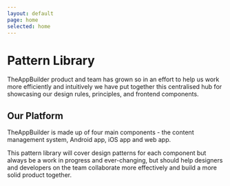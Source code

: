 ```yaml
---
layout: default
page: home
selected: home
---
```


# Pattern Library

TheAppBuilder product and team has grown so in an effort to help us work more efficiently and intuitively we have put together this centralised hub for showcasing our design rules, principles, and frontend components.

## Our Platform

TheAppBuilder is made up of four main components - the content management system, Android app, iOS app and web app.

This pattern library will cover design patterns for each component but always be a work in progress and ever-changing, but should help designers and developers on the team collaborate more effectively and build a more solid product together.  